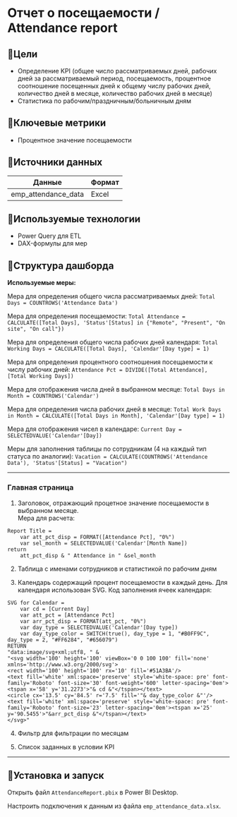 # Отчет о посещаемости / Attendance report

## :dart:Цели
- Определение KPI (общее число рассматриваемых дней, рабочих дней за рассматриваемый период, посещаемость, процентное
соотношение посещенных дней к общему числу рабочих дней, количество дней в месяце, количество рабочих дней в месяце)
- Статистика по рабочим/праздничным/больничным дням

## :small_orange_diamond:Ключевые метрики
- Процентное значение посещаемости

## :small_orange_diamond:Источники данных
| Данные          | Формат |
|-----------------|--------|
|  emp_attendance_data  | Excel  |

## :small_orange_diamond:Используемые технологии
- Power Query для ETL
- DAX-формулы для мер

## :small_orange_diamond:Структура дашборда

**Используемые меры:**

Мера для определения общего числа рассматриваемых дней: `Total Days = COUNTROWS('Attendance Data')`

Мера для определения посещаемости: `Total Attendance = CALCULATE([Total Days], 'Status'[Status] in {"Remote", "Present", "On site", "On call"})`

Мера для определения общего числа рабочих дней календаря: `Total Working Days = CALCULATE([Total Days], 'Calendar'[Day type] = 1)`

Мера для определения процентного соотношения посещаемости к числу рабочих дней: `Attendance Pct = DIVIDE([Total Attendance], [Total Working Days])`

Мера для отображения числа дней в выбранном месяце: `Total Days in Month = COUNTROWS('Calendar')`

Мера для определения числа рабочих дней в месяце: `Total Work Days in Month = CALCULATE([Total Days in Month], 'Calendar'[Day type] = 1)`

Мера для отображения чисел в календаре: `Current Day = SELECTEDVALUE('Calendar'[Day])`

Меры для заполнения таблицы по сотрудникам (4 на каждый тип статуса по аналогии): `Vacation = CALCULATE(COUNTROWS('Attendance Data'), 'Status'[Status] = "Vacation")`
___
### Главная страница

1) Заголовок, отражающий процетное значение посещаемости в выбранном месяце.  
Мера для расчета:  
```
Report Title = 
    var att_pct_disp = FORMAT([Attendance Pct], "0%")
    var sel_month = SELECTEDVALUE('Calendar'[Month Name])
return
    att_pct_disp & " Attendance in " &sel_month
```

2) Таблица с именами сотрудников и статистикой по рабочим дням

3) Календарь содержащий процент посещаемости в каждый день.
Для календаря использован SVG. Код заполнения ячеек календаря:
```
SVG for Calendar = 
    var cd = [Current Day]
    var att_pct = [Attendance Pct]
    var arr_pct_disp = FORMAT(att_pct, "0%")
    var day_type = SELECTEDVALUE('Calendar'[Day type])
    var day_type_color = SWITCH(true(), day_type = 1, "#B0FF9C", day_type = 2, "#FF6284", "#656079")
RETURN
"data:image/svg+xml;utf8, " &
"<svg width='100' height='100' viewBox='0 0 100 100' fill='none' xmlns='http://www.w3.org/2000/svg'>
<rect width='100' height='100' rx='10' fill='#51A3BA'/>
<text fill='white' xml:space='preserve' style='white-space: pre' font-family='Roboto' font-size='30' font-weight='600' letter-spacing='0em'><tspan x='58' y='31.2273'>"& cd &"</tspan></text>
<circle cx='13.5' cy='84.5' r='7.5' fill='"& day_type_color &"'/>
<text fill='white' xml:space='preserve' style='white-space: pre' font-family='Roboto' font-size='23' letter-spacing='0em'><tspan x='25' y='90.5455'>"&arr_pct_disp &"</tspan></text>
</svg>"
```
4) Фильтр для фильтрации по месяцам

5) Список заданных в условии KPI
___
## :small_orange_diamond:Установка и запуск  
Открыть файл `AttendanceReport.pbix` в Power BI Desktop.

Настроить подключения к данным из файла `emp_attendance_data.xlsx`.
